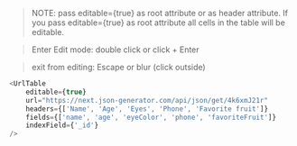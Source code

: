 > NOTE: pass editable={true} as root attribute or as header attribute. If you pass editable={true} as root attribute all cells in the table will be editable.

> Enter Edit mode: double click or click + Enter

> exit from editing: Escape or blur (click outside)

```javascript
<UrlTable
    editable={true}
    url="https://next.json-generator.com/api/json/get/4k6xmJ21r"
    headers={['Name', 'Age', 'Eyes', 'Phone', 'Favorite fruit']}
    fields={['name', 'age', 'eyeColor', 'phone', 'favoriteFruit']}
    indexField={'_id'}
/>
```
